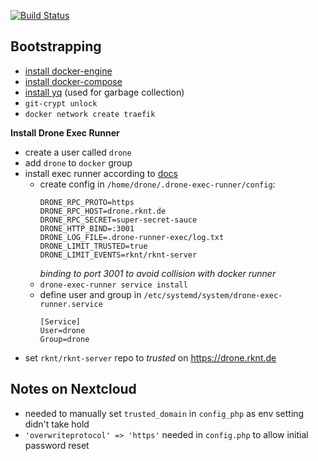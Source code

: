 [![Build Status](https://drone.rknt.de/api/badges/rknt/rknt-server/status.svg)](https://drone.rknt.de/rknt/rknt-server)

## Bootstrapping

- [install docker-engine](https://docs.docker.com/engine/install/debian/)
- [install docker-compose](https://docs.docker.com/compose/install/)
- [install yq](https://github.com/mikefarah/yq) (used for garbage collection)
- `git-crypt unlock`
- `docker network create traefik`

__Install Drone Exec Runner__

- create a user called `drone`
- add `drone` to `docker` group
- install exec runner according to [docs](https://docs.drone.io/runner/exec/installation/linux/)
  - create config in `/home/drone/.drone-exec-runner/config`:
    ```
    DRONE_RPC_PROTO=https
    DRONE_RPC_HOST=drone.rknt.de
    DRONE_RPC_SECRET=super-secret-sauce
    DRONE_HTTP_BIND=:3001
    DRONE_LOG_FILE=.drone-runner-exec/log.txt
    DRONE_LIMIT_TRUSTED=true
    DRONE_LIMIT_EVENTS=rknt/rknt-server
    ```
    _binding to port 3001 to avoid collision with docker runner_
  - `drone-exec-runner service install` 
  - define user and group in `/etc/systemd/system/drone-exec-runner.service`
    ```
    [Service]
    User=drone
    Group=drone
    ```
- set `rknt/rknt-server` repo to _trusted_ on https://drone.rknt.de

## Notes on Nextcloud

- needed to manually set `trusted_domain` in `config_php` as env setting didn't take hold
- `'overwriteprotocol' => 'https'` needed in `config.php` to allow initial password reset

